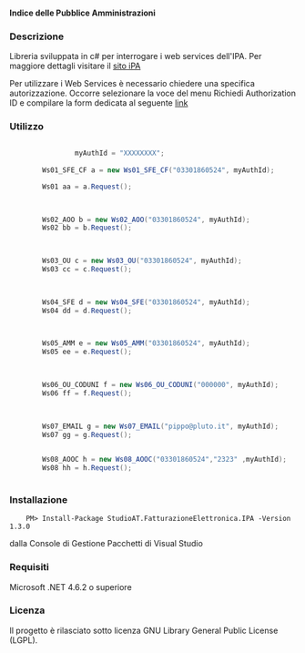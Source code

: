 #### Indice delle Pubblice Amministrazioni

### Descrizione
Libreria sviluppata in c# per interrogare i web services dell'IPA. Per maggiore dettagli visitare il [sito iPA](https://www.indicepa.gov.it/documentale/n-consulta-dati.php)

Per utilizzare i Web Services è necessario chiedere una specifica autorizzazione. 
Occorre selezionare la voce del menu Richiedi Authorization ID e compilare la form dedicata al seguente [link](https://www.indicepa.gov.it/registr-user-ws/ws-registrazione-start.php)

### Utilizzo

```csharp

                myAuthId = "XXXXXXXX";
		
		Ws01_SFE_CF a = new Ws01_SFE_CF("03301860524", myAuthId);

		Ws01 aa = a.Request();

		

		Ws02_AOO b = new Ws02_AOO("03301860524", myAuthId);
		Ws02 bb = b.Request();

		

		Ws03_OU c = new Ws03_OU("03301860524", myAuthId);
		Ws03 cc = c.Request();

		

		Ws04_SFE d = new Ws04_SFE("03301860524", myAuthId);
		Ws04 dd = d.Request();

		

		Ws05_AMM e = new Ws05_AMM("03301860524", myAuthId);
		Ws05 ee = e.Request();

		

		Ws06_OU_CODUNI f = new Ws06_OU_CODUNI("000000", myAuthId);
		Ws06 ff = f.Request();

		

		Ws07_EMAIL g = new Ws07_EMAIL("pippo@pluto.it", myAuthId);
		Ws07 gg = g.Request();
		

		Ws08_AOOC h = new Ws08_AOOC("03301860524","2323" ,myAuthId);
		Ws08 hh = h.Request();
	   


```


### Installazione
```
	PM> Install-Package StudioAT.FatturazioneElettronica.IPA -Version 1.3.0
```
dalla Console di Gestione Pacchetti di Visual Studio

### Requisiti
Microsoft .NET 4.6.2 o superiore

### Licenza
Il progetto è rilasciato sotto licenza GNU Library General Public License (LGPL).
